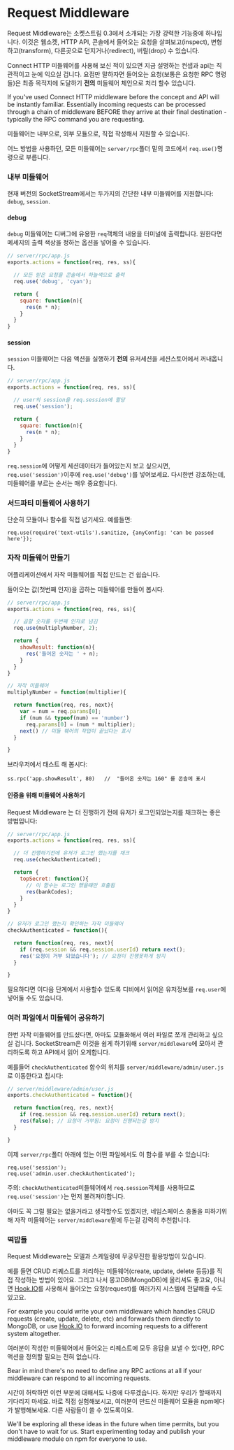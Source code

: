 # Request Middleware

Request Middleware는 소켓스트림 0.3에서 소개되는 가장 강력한 기능중에 하나입니다. 이것은 웹소켓, HTTP API, 콘솔에서 들어오는 요청을 살펴보고(inspect), 변형하고(transform), 다른곳으로 던지거나(redirect), 버릴(drop) 수 있습니다.
<!---
One of the most powerful and exiting features introduced in SocketStream 0.3 is Request Middleware. This has the power to inspect, transform, redirect or drop incoming requests over the websocket, HTTP API, or console.
-->

Connect HTTP 미들웨어를 사용해 보신 적이 있으면 지금 설명하는 컨샙과 api는 직관적이고 눈에 익으실 겁니다. 요점만 말하자면 들어오는 요청(보통은 요청한 RPC 명령들)은 최종 목적지에 도달하기 **전의** 미들웨어 체인으로 처리 할수 있습니다.
<!---
-->
If you've used Connect HTTP middleware before the concept and API will be instantly familiar. Essentially incoming requests can be processed through a chain of middleware BEFORE they arrive at their final destination - typically the RPC command you are requesting.

미들웨어는 내부으로, 외부 모듈으로, 직접 작성해서 지원할 수 있습니다.
<!---
Middleware can be provided internally, via external modules, or custom-defined in your app.
-->

어느 방법을 사용하던, 모든 미들웨어는 `server/rpc`폴더 밑의 코드에서 `req.use()`명령으로 부릅니다.
<!---
Regardless, all middleware is invoked using the `req.use()` command from within your `server/rpc` code.
-->


### 내부 미들웨어

현재 버전의 SocketStream에서는 두가지의 간단한 내부 미들웨어를 지원합니다: `debug`, `session`.
<!---
Right now SocketStream provides two simple internal middleware functions: `debug` and `session`.
-->

#### debug

`debug` 미들웨어는 디버그에 유용한 `req`객체의 내용을 터미널에 출력합니다. 원한다면 메세지의 출력 색상을 정하는 옵션을 넣어줄 수 있습니다.
<!---
The `debug` middleware will output the contents of the `req` object to the terminal, useful when you're debugging problems. It takes an optional argument indicating which color to output the message in:
-->

```javascript
// server/rpc/app.js
exports.actions = function(req, res, ss){

  // 모든 받은 요청을 콘솔에서 하늘색으로 출력
  req.use('debug', 'cyan');

  return {
    square: function(n){
      res(n * n);
    }
  }
}
```
<!---
  // output all incoming requests to the console in cyan
-->

#### session

`session` 미들웨어는 다음 액션을 실행하기 **전의** 유저세션을 세션스토어에서 꺼내옵니다.
<!---
The `session` middleware instructs SocketStream to retrieve the user's session from the session store BEFORE executing the next action:
-->

```javascript
// server/rpc/app.js
exports.actions = function(req, res, ss){

  // user의 session을 req.session에 할당
  req.use('session');

  return {
    square: function(n){
      res(n * n);
    }
  }
}
```
<!---
  // load user's session into req.session
-->

`req.session`에 어떻게 세션데이터가 들어있는지 보고 싶으시면,  `req.use('session')`이후에 `req.use('debug')`를 넣어보세요. 다시한번 강조하는데, 미들웨어를 부르는 순서는 매우 중요합니다.
<!---
Try adding `req.use('debug')` after `req.use('session')` to see how the session data has been loaded into `req.session`. Remember, the order you call middleware in is very important.
-->

### 서드파티 미들웨어 사용하기
<!---
### Using third-party middleware
-->

단순히 모듈이나 함수를 직접 넘기세요. 예를들면:
<!---
Simply pass the module/function directly. E.g:
-->

    req.use(require('text-utils').sanitize, {anyConfig: 'can be passed here'});



### 자작 미들웨어 만들기
<!---
### Creating your own Middleware
-->

어플리케이션에서 자작 미들웨어를 직접 만드는 건 쉽습니다.
<!---
Creating custom middleware in your application is easy.
-->

들어오는 값(첫번째 인자)을 곱하는 미들웨어를 만들어 봅시다.
<!---
Let's start by creating a function which multiplies incoming numbers (the first param).
-->

```javascript
// server/rpc/app.js
exports.actions = function(req, res, ss){

  // 곱할 숫자를 두번째 인자로 넘김
  req.use(multiplyNumber, 2);

  return {
    showResult: function(n){
      res('들어온 숫자는 ' + n);
    }
  }
}

// 자작 미들웨어
multiplyNumber = function(multiplier){

  return function(req, res, next){
    var = num = req.params[0];
    if (num && typeof(num) == 'number')
      req.params[0] = (num * multiplier);
    next() // 미들 웨어의 작업이 끝났다는 표시
  }

}
```
<!---
  // pass the multiplier to the second arg
// define my custom middleware function
      res('The incoming number is ' + n);
    next() // indicates middleware is finished processing
-->

브라우저에서 태스트 해 봅시다:

    ss.rpc('app.showResult', 80)   //  "들어온 숫자는 160" 를 콘솔에 표시
<!---
Let's test this out in the browser:

    ss.rpc('app.showResult', 80)   // outputs "The incoming number is 160" to the console
-->


#### 인증을 위해 미들웨어 사용하기
<!---
#### Using Middleware for Authorization
-->

Request Middleware 는 더 진행하기 전에 유저가 로그인되었는지를 채크하는 좋은 방법입니다:
<!---
Request Middleware is the perfect way to check if a user is authorized before proceeding further:
-->

```javascript
// server/rpc/app.js
exports.actions = function(req, res, ss){

  // 더 진행하기전에 유저가 로그인 했는지를 채크
  req.use(checkAuthenticated);

  return {
    topSecret: function(){
      // 이 함수는 로그인 했을떄만 호출됨
      res(bankCodes);
    }
  }
}

// 유저가 로그인 했는지 확인하는 자작 미들웨어
checkAuthenticated = function(){

  return function(req, res, next){
    if (req.session && req.session.userId) return next();
    res('요청이 거부 되었습니다'); // 요청이 진행못하게 방지
  }

}
```
<!---
  // check user is logged in before proceeding
      // this function will only be called if user is logged in
// define custom middleware to ensure user is logged in
    res('Access denied'); // prevent request from continuing
-->

필요하다면 이다음 단계에서 사용할수 있도록 디비에서 읽어온 유저정보를 `req.user`에 넣어둘 수도 있습니다.
<!---
You could take this one step further and load the user's data from a database and attach it to `req.user`.
-->

### 여러 파일에서 미들웨어 공유하기
<!---
### Sharing middleware across multiple files
-->

한번 자작 미들웨어를 만드셨다면, 아마도 모듈화해서 여러 파일로 쪼개 관리하고 싶으실 겁니다. SocketStream은 이것을 쉽게 하기위해 `server/middleware`에 모아서 관리하도록 하고 API에서 읽어 오게합니다.
<!---
Once you've created your custom middleware you'll probably want to use it across multiple files. SocketStream makes this easy by allowing middleware to be placed in `server/middleware` and loaded into an API Tree.
-->

예를들어 `checkAuthenticated` 함수의 위치를 `server/middleware/admin/user.js`로 이동한다고 칩시다:
<!---
For example let's move the `checkAuthenticated` function above to its new home in `server/middleware/admin/user.js`:
-->

```javascript
// server/middleware/admin/user.js
exports.checkAuthenticated = function(){

  return function(req, res, next){
    if (req.session && req.session.userId) return next();
    res(false); // 요청이 거부됨: 요청이 진행되는걸 방지
  }

}
```
<!---
    res(false); // Access denied: prevent request from continuing
-->

이제 `server/rpc`폴더 아래에 있는 어떤 파일에서도 이 함수를 부를 수 있습니다:
<!---
You can now call this function from any `server/rpc` file with:
-->

    req.use('session');
    req.use('admin.user.checkAuthenticated');

주의: `checkAuthenticated`미들웨어에서 `req.session`객체를 사용하므로 `req.use('session')`는 먼저 불려져야합니다.
<!---
Note: `req.use('session')` must be called first as the `checkAuthenticated` middleware uses the `req.session` object.
-->

아마도 꼭 그럴 필요는 없을거라고 생각할수도 있겠지만, 네임스페이스 충돌을 피하기위해 자작 미들웨어는 `server/middleware`밑에 두는걸 강력히 추천합니다.
<!---
Although you strictly don't have to, we highly recommend creating at least one folder in `server/middleware` to store your custom middleware to prevent any future namespace conflicts.
-->

### 떡밥들
<!---
### Food for thought
-->

Request Middleware는 모델과 스케일링에 무궁무진한 활용방법이 있습니다.
<!---
Request Middleware allows for many exciting new opportunities around models and scaling.
-->

<!--
-->

예를 들면 CRUD 리퀘스트를 처리하는 미들웨어(create, update, delete 등등)를 직접 작성하는 방법이 있어요. 그리고 나서 몽고DB(MongoDB)에 올리셔도 좋고요, 아니면 [Hook.IO](https://github.com/hookio/hook.io)를 사용해서 들어오는 요청(request)를 여러가지 시스템에 전달해줄 수도 있고요. 

For example you could write your own middleware which handles CRUD requests (create, update, delete, etc) and forwards them directly to MongoDB, or use [Hook.IO](https://github.com/hookio/hook.io) to forward incoming requests to a different system altogether.

<!---
-->
여러분이 작성한 미들웨어에서 들어오는 리퀘스트에 모두 응답을 보낼 수 있다면, RPC 액션을 정의할 필요는 전혀 없습니다. 

Bear in mind there's no need to define any RPC actions at all if your middleware can respond to all incoming requests.

<!---
-->
시간이 허락하면 이런 부분에 대해서도 나중에 다루겠습니다. 하지만 우리가 할때까지 기다리지 마세요. 바로 직접 실험해보시고, 여러분이 만드신 미들웨어 모듈을 npm에다가 발행해보세요. 다른 사람들이 쓸 수 있도록이요. 

We'll be exploring all these ideas in the future when time permits, but you don't have to wait for us. Start experimenting today and publish your middleware module on npm for everyone to use.